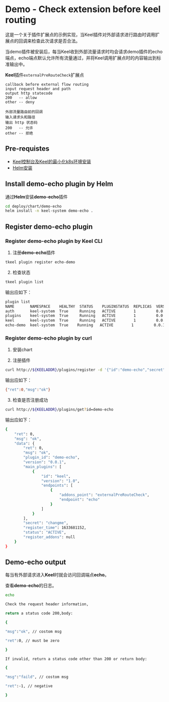 # Demo - Check extension before keel routing

这是一个关于插件扩展点的示例实现，当Keel插件对外部请求进行路由时调用扩展点的回调来检查此次请求是否合法。

当demo插件被安装后，每当Keel收到外部流量请求时均会请求demo插件的echo端点，echo端点默认允许所有流量通过，并将Keel调用扩展点时的内容输出到标准输出中。

**Keel**插件`externalPreRouteCheck`扩展点
```
callback before external flow routing
input request header and path
output http statecode
200   -- allow
other -- deny

外部流量路由前的回调
输入请求头和路径
输出 http 状态码 
200   -- 允许
other -- 拒绝
```

## Pre-requistes

- [Keel控制台及Keel的最小化k8s环境安装](https://github.com/tkeel-io/cli/blob/master/README_zh.md)
- [Helm安装](https://helm.sh/)


## Install demo-echo plugin by Helm

通过**Helm**安装**demo-echo**插件

```bash
cd deploy/chart/demo-echo
helm install -n keel-system demo-echo .
```


## Register demo-echo plugin

### Register demo-echo plugin by Keel CLI

1. 注册**demo-echo**插件
```bash
tkeel plugin register echo-demo
```
2. 检查状态
```bash
tkeel plugin list
```

输出应如下：
```bash
plugin list              
NAME       NAMESPACE    HEALTHY  STATUS    PLUGINSTATUS  REPLICAS  VERSION  AGE  CREATED              
auth       keel-system  True     Running   ACTIVE        1         0.0.1    37m  2021-10-07 16:07.00  
plugins    keel-system  True     Running   ACTIVE        1         0.0.1    37m  2021-10-07 16:07.00  
keel       keel-system  True     Running   ACTIVE        1         0.0.1    37m  2021-10-07 16:07.00
echo-demo  keel-system  True    Running   ACTIVE        1         0.0.1    2m   2021-10-05 11:25.19  
```

### Register demo-echo plugin by curl

1. 安装chart


2. 注册插件

```bash
curl http://${KEELADDR}/plugins/register -d '{"id":"demo-echo","secret":"changeme"}'
```

输出应如下：
```bash
{"ret":0,"msg":"ok"}
```

3. 检查是否注册成功

```bash
curl http://${KEELADDR}/plugins/get?id=demo-echo
```

输出应如下：
```bash
{
    "ret": 0,
    "msg": "ok",
    "data": {
        "ret": 0,
        "msg": "ok",
        "plugin_id": "demo-echo",
        "version": "0.0.1",
        "main_plugins": [
            {
                "id": "keel",
                "version": "1.0",
                "endpoints": [
                    {
                        "addons_point": "externalPreRouteCheck",
                        "endpoint": "echo"
                    }
                ]
            }
        ],
        "secret": "changme",
        "register_time": 1633681152,
        "status": "ACTIVE",
        "register_addons": null
    }
}
```

## Demo-echo output

每当有外部请求进入**Keel**时就会访问回调端点**echo**。

查看**demo-echo**的日志。

```bash
echo

Check the request header information,

return a status code 200,body:

{

"msg":"ok", // costom msg

"ret":0, // must be zero

}

If invalid, return a status code other than 200 or return body:

{

"msg":"faild", // costom msg

"ret":-1, // negative

}
```